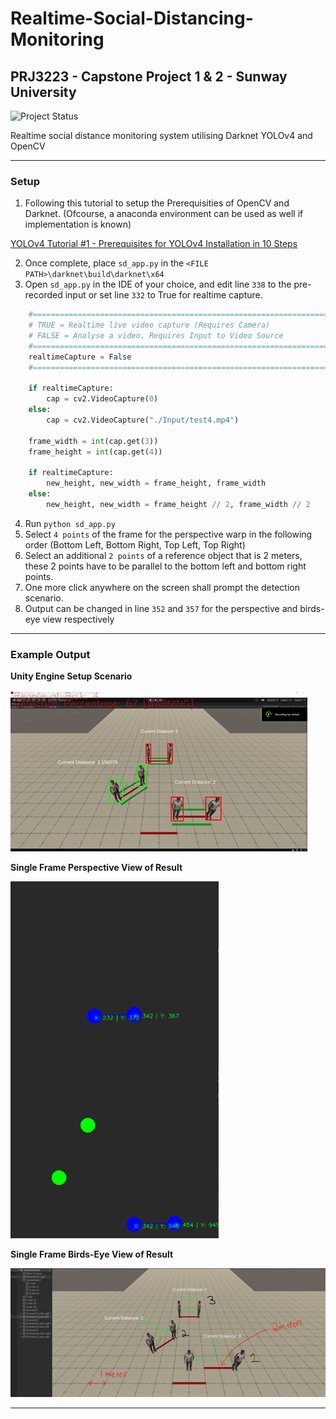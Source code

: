 # Realtime-Social-Distancing-Monitoring
## PRJ3223 - Capstone Project 1 & 2 - Sunway University

![Project Status](https://img.shields.io/badge/Project%20Status-Complete-green?style=for-the-badge&logo=github)

Realtime social distance monitoring system utilising Darknet YOLOv4 and OpenCV

<hr>

### Setup

1) Following this tutorial to setup the Prerequisities of OpenCV and Darknet.
(Ofcourse, a anaconda environment can be used as well if implementation is known)

[YOLOv4 Tutorial #1 - Prerequisites for YOLOv4 Installation in 10 Steps](https://www.youtube.com/watch?v=5pYh1rFnNZs)

2) Once complete, place `sd_app.py` in the `<FILE PATH>\darknet\build\darknet\x64`
3) Open `sd_app.py` in the IDE of your choice, and edit line `338` to the pre-recorded input or set line `332` to True for realtime capture.

```py
    #=============================================================================
    # TRUE = Realtime live video capture (Requires Camera) 
    # FALSE = Analyse a video. Requires Input to Video Source
    #=============================================================================
    realtimeCapture = False
    #=============================================================================

    if realtimeCapture:
        cap = cv2.VideoCapture(0)
    else:    
        cap = cv2.VideoCapture("./Input/test4.mp4")
    
    frame_width = int(cap.get(3))
    frame_height = int(cap.get(4))

    if realtimeCapture:
        new_height, new_width = frame_height, frame_width
    else:    
        new_height, new_width = frame_height // 2, frame_width // 2
```


4) Run `python sd_app.py`
5) Select `4 points` of the frame for the perspective warp in the following order (Bottom Left, Bottom Right, Top Left, Top Right)
6) Select an additional `2 points` of a reference object that is 2 meters, these 2 points have to be parallel to the bottom left and bottom right points.
7) One more click anywhere on the screen shall prompt the detection scenario.
8) Output can be changed in line `352` and `357` for the perspective and birds-eye view respectively 

<hr>

### Example Output

**Unity Engine Setup Scenario**

![image1](https://github.com/JAhimaz/Realtime-Social-Distancing-Monitoring/blob/main/Results/ExampleScene.png)

**Single Frame Perspective View of Result**

![image2](https://github.com/JAhimaz/Realtime-Social-Distancing-Monitoring/blob/main/Results/Bird.png)

**Single Frame Birds-Eye View of Result**

![image3](https://github.com/JAhimaz/Realtime-Social-Distancing-Monitoring/blob/main/Results/Perspective.png)

<hr>

